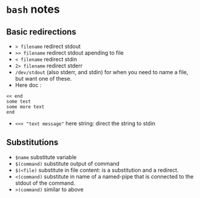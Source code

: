 # `bash` notes
## Basic redirections
- `> filename` redirect stdout
- `>> filename` redirect stdout apending to file
- `< filename` redirect stdin
- `2> filename` redirect stderr
- `/dev/stdout` (also stderr, and stdin) for when you need to name a file, but want one of these.
- Here doc : 

```
<< end
some test
some more text
end
```

- `<<< "text message"` here string: direct the string to stdin

## Substitutions
- `$name` substitute variable
- `$(command)` substitute output of command
- `$(<file)` substitute in file content: is a substitution and a redirect.
- `<(command)` substitute in name of a named-pipe that is connected to the stdout of the command.
- `>(command)` similar to above
